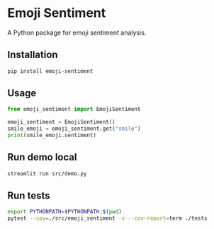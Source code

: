 # Emoji Sentiment

A Python package for emoji sentiment analysis.

## Installation

```bash
pip install emoji-sentiment
```

## Usage

```python
from emoji_sentiment import EmojiSentiment

emoji_sentiment = EmojiSentiment()
smile_emoji = emoji_sentiment.get("smile")
print(smile_emoji.sentiment)
```

## Run demo local

```sh
streamlit run src/demo.py
```

## Run tests

```sh
export PYTHONPATH=$PYTHONPATH:$(pwd)
pytest --cov=./src/emoji_sentiment -v --cov-report=term ./tests
```
